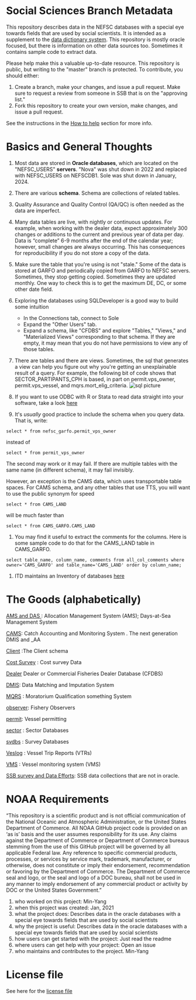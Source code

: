 # Social Sciences Branch Metadata
This repository describes data in the NEFSC databases with a special eye towards fields that are used by social scientists.  It is intended as a supplement to the [data dictionary system](https://nova.nefsc.noaa.gov/datadict/). This repository is mostly oracle focused, but there is information on other data sources too.  Sometimes it contains sample code to extract data.

Please help make this a valuable up-to-date resource. This repository is public, but writing to the "master" branch is protected. To contribute, you should either:

1. Create a branch, make your changes, and issue a pull request. Make sure to request a review from someone in SSB that is on the "approving list."
2. Fork this repository to create your own version, make changes, and issue a pull request.

See the instructions in the [How to help](https://github.com/NEFSC/READ-SSB-Lee-WorkingEfficiently) section for more info.


# Basics and General Thoughts

1. Most data are stored in **Oracle databases**, which are located on the "NEFSC_USERS" **servers**.  "Nova" was shut down in 2022 and replaced with NEFSC_USERS on NEFSCDB1. Sole was shut down in January, 2024.

1. There are various **schema**. Schema are collections of related tables.

1. Quality Assurance and Quality Control (QA/QC) is often needed as the data are imperfect. 

1.  Many data tables are live, with nightly or continuous updates. For example, when working with the  dealer data, expect approximately 300 changes or additions to the current and previous year of data per day. Data is “complete” 6-9 months after the end of the calendar year; however, small changes are always occurring.
This has consequences for reproducibility if you do not store a copy of the data.

1.  Make sure the table that you're using is not "stale."  Some of the data is stored at GARFO and periodically copied from GARFO to NEFSC servers. Sometimes, they stop getting copied. Sometimes they are updated monthly. One way to check this is to get the maximum DE, DC, or some other date field.

1. Exploring the databases using SQLDeveloper is a good way to build some intuition
    +  In the Connections tab, connect to Sole
    +  Expand the "Other Users" tab.
    +  Expand a schema, like "CFDBS" and explore  "Tables," "Views," and "Materialized Views" corresponding to that schema.  If they are empty, it may mean that you do not have permissions to view any of those tables.
    

1.  There are tables and there are views.  Sometimes, the sql that generates a view can help you figure out why you're getting an unexplainable result of a query. For example, the following bit of code shows that SECTOR_PARTIPANTS_CPH is based, in part on permit.vps_owner, permit.vps_vessel, and mqrs.mort_elig_criteria.
![sql picture](/figures/sql.png)

1.  If you want to use ODBC with R or Stata to read data straight into your software, take a look [here](https://github.com/NEFSC/READ-SSB-Lee-project-template)

1.  It's *usually* good practice to include the schema when you query data. That is, write:
```
select * from nefsc_garfo.permit_vps_owner
```
instead of 
```
select * from permit_vps_owner
```

The second may work or it may fail. If there are multiple tables with the same name (in different schema),  it may fail invisibly.

However, an exception is the CAMS data, which uses transportable table spaces.  For CAMS schema, and any other tables that use TTS, you will want to use the public synonym for speed

```
select * from CAMS_LAND
```

will be much faster than 

```
select * from CAMS_GARFO.CAMS_LAND
```



1.  You may find it useful to extract the comments for the columns. Here is some sample code to do that for the CAMS_LAND table in CAMS_GARFO.

```  
select table_name, column_name, comments from all_col_comments where owner='CAMS_GARFO' and table_name='CAMS_LAND' order by column_name;
```

1.  ITD maintains an Inventory of databases [here](https://docs.google.com/spreadsheets/d/15FtGnNUgct7mTsRpPP9xX4BLkceY7SfMnZvdA_kjlxY/edit#gid=1754518543&fvid=668259322)



# The Goods (alphabetically)

[AMS and DAS ](AMS_DAS.md) : Allocation Management System (AMS); Days-at-Sea Management System

[CAMS](CAMS.md): Catch Accounting and Monitoring System . The next generation DMIS and _AA

[Client](Client.md) :The Client schema


[Cost Survey](Cost_survey.md) : Cost survey Data

[Dealer](dealer.md) Dealer or Commercial Fisheries Dealer Database (CFDBS)

[DMIS](DMIS.md): Data Matching and Imputation System

[MQRS](MQRS.md) : Moratorium Qualification something System

[observer](observer.md): Fishery Observers

[permit](permit.md): Vessel permitting

[sector](sector.md) : Sector Databases

[svdbs](svdbs.md) : Survey Databases

[Veslog](veslog.md) : Vessel Trip Reports (VTRs)

[VMS](VMS.md) : Vessel monitoring system  (VMS)

[SSB survey and Data Efforts](SSB%20Survey%20and%20Data%20Efforts%20Tracking.md): SSB data collections that are not in oracle.


# NOAA Requirements
“This repository is a scientific product and is not official communication of the National Oceanic and Atmospheric Administration, or the United States Department of Commerce. All NOAA GitHub project code is provided on an ‘as is’ basis and the user assumes responsibility for its use. Any claims against the Department of Commerce or Department of Commerce bureaus stemming from the use of this GitHub project will be governed by all applicable Federal law. Any reference to specific commercial products, processes, or services by service mark, trademark, manufacturer, or otherwise, does not constitute or imply their endorsement, recommendation or favoring by the Department of Commerce. The Department of Commerce seal and logo, or the seal and logo of a DOC bureau, shall not be used in any manner to imply endorsement of any commercial product or activity by DOC or the United States Government.”


1. who worked on this project:  Min-Yang
1. when this project was created: Jan, 2021 
1. what the project does: Describes data in the oracle databases with a special eye towards fields that are used by social scientists
1. why the project is useful:  Describes data in the oracle databases with a special eye towards fields that are used by social scientists
1. how users can get started with the project: Just read the readme
1. where users can get help with your project:  Open an issue
1. who maintains and contributes to the project. Min-Yang

# License file
See here for the [license file](https://github.com/minyanglee/READ-SSB-Lee-metadata/blob/main/License.txt)
